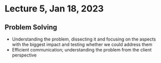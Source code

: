 # Lecture 5, Jan 18, 2023

## Problem Solving

* Understanding the problem, dissecting it and focusing on the aspects with the biggest impact and testing whether we could address them
* Efficient communication; understanding the problem from the client perspective

